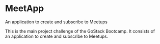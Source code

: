 # MeetApp
An application to create and subscribe to Meetups

This is the main project challenge of the GoStack Bootcamp. It consists of an application to create and subscribe to Meetups.

